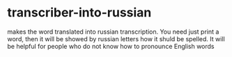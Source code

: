 # transcriber-into-russian
makes the word translated into russian transcription. You need just print a word, then it will be showed by russian letters how it shuld be spelled.
It will be helpful for people who do not know how to pronounce English words
